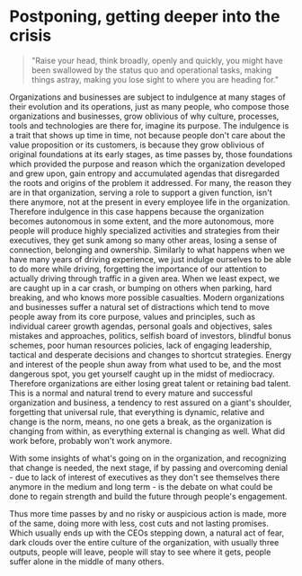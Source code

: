 # Postponing, getting deeper into the crisis

>"Raise your head, think broadly, openly and quickly, you might have been swallowed by the status quo and operational tasks, making things astray, making you lose sight to where you are heading for."

Organizations and businesses are subject to indulgence at many stages of their evolution and its operations, just as many people, who compose those organizations and businesses, grow oblivious of why culture, processes, tools and technologies are there for, imagine its purpose. The indulgence is a trait that shows up time in time, not because people don't care about the value proposition or its customers, is because they grow oblivious of original foundations at its early stages, as time passes by, those foundations which provided the purpose and reason which the organization developed and grew upon, gain entropy and accumulated agendas that disregarded the roots and origins of the problem it addressed. For many, the reason they are in that organization, serving a role to support a given function, isn't there anymore, not at the present in every employee life in the organization. Therefore indulgence in this case happens because the organization becomes autonomous in some extent, and the more autonomous, more people will produce highly specialized activities and strategies from their executives, they get sunk among so many other areas, losing a sense of connection, belonging and ownership. Similarly to what happens when we have many years of driving experience, we just indulge ourselves to be able to do more while driving, forgetting the importance of our attention to actually driving through traffic in a given area. When we least expect, we are caught up in a car crash, or bumping on others when parking, hard breaking, and who knows more possible casualties. Modern organizations and businesses suffer a natural set of distractions which tend to move people away from its core purpose, values and principles, such as individual career growth agendas, personal goals and objectives, sales mistakes and approaches, politics, selfish board of investors, blindful bonus schemes, poor human resources policies, lack of engaging leadership, tactical and desperate decisions and changes to shortcut strategies. Energy and interest of the people shun away from what used to be, and the most dangerous spot, you get yourself caught up in the midst of mediocracy. Therefore organizations are either losing great talent or retaining bad talent. This is a normal and natural trend to every mature and successful organization and business, a tendency to rest assured on a giant's shoulder, forgetting that universal rule, that everything is dynamic, relative and change is the norm, means, no one gets a break, as the organization is changing from within, as everything external is changing as well. What did work before, probably won't work anymore.

With some insights of what's going on in the organization, and recognizing that change is needed, the next stage, if by passing and overcoming denial - due to lack of interest of executives as they don't see themselves there anymore in the medium and long term - is the debate on what could be done to regain strength and build the future through people's engagement.

Thus more time passes by and no risky or auspicious action is made, more of the same, doing more with less, cost cuts and not lasting promises. Which usually ends up with the CEOs stepping down, a natural act of fear, dark clouds over the entire culture of the organization, with usually three outputs, people will leave, people will stay to see where it gets, people suffer alone in the middle of many others.
